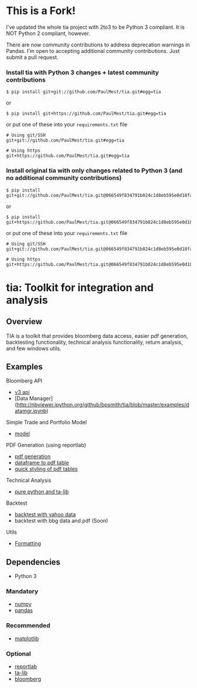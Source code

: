 # This is a Fork!
I've updated the whole tia project with 2to3 to be Python 3 compliant. It is NOT Python 2 compliant, however.

There are now community contributions to address deprecation warnings in Pandas. I'm open to accepting additional community contributions. Just submit a pull request.

### Install tia with Python 3 changes + latest community contributions
```
$ pip install git+git://github.com/PaulMest/tia.git#egg=tia
```
or
```
$ pip install git+https://github.com/PaulMest/tia.git#egg=tia
```
or put one of these into your `requirements.txt` file
```
# Using git/SSH
git+git://github.com/PaulMest/tia.git#egg=tia

# Using https
git+https://github.com/PaulMest/tia.git#egg=tia
```

### Install original tia with only changes related to Python 3 (and no additional community contributions)
```
$ pip install git+git://github.com/PaulMest/tia.git@066549f834791b024c1d8eb595e0d18fa1e3c1c5#egg=tia
```
or
```
$ pip install git+https://github.com/PaulMest/tia.git@066549f834791b024c1d8eb595e0d18fa1e3c1c5#egg=tia
```
or put one of these into your `requirements.txt` file
```
# Using git/SSH
git+git://github.com/PaulMest/tia.git@066549f834791b024c1d8eb595e0d18fa1e3c1c5#egg=tia

# Using https
git+https://github.com/PaulMest/tia.git@066549f834791b024c1d8eb595e0d18fa1e3c1c5#egg=tia
```


# tia: Toolkit for integration and analysis

## Overview
TIA is a toolkit that provides bloomberg data access, easier pdf generation, backtesting functionality,
technical analysis functionality, return analysis, and few windows utils.

## Examples

Bloomberg API
- [v3 api](http://nbviewer.ipython.org/github/bpsmith/tia/blob/master/examples/v3api.ipynb)
- [Data Manager] (http://nbviewer.ipython.org/github/bpsmith/tia/blob/master/examples/datamgr.ipynb)

Simple Trade and Portfolio Model
- [model](http://nbviewer.ipython.org/github/bpsmith/tia/blob/master/examples/model_usage.ipynb)

PDF Generation (using reportlab)
- [pdf generation](http://nbviewer.ipython.org/github/bpsmith/tia/blob/master/examples/rlab_usage.ipynb)
- [dataframe to pdf table](http://nbviewer.ipython.org/github/bpsmith/tia/blob/master/examples/rlab_table_example.ipynb)
- [quick styling of pdf tables](http://nbviewer.ipython.org/github/bpsmith/tia/blob/master/examples/rlab_table_style.ipynb)

Technical Analysis
- [pure python and ta-lib](http://nbviewer.ipython.org/github/bpsmith/tia/blob/master/examples/ta.ipynb)

Backtest
- [backtest with yahoo data](http://nbviewer.ipython.org/github/bpsmith/tia/blob/master/examples/backtest.ipynb)
- backtest with bbg data and pdf (Soon)

Utils
- [Formatting](http://nbviewer.ipython.org/github/bpsmith/tia/blob/master/examples/fmt.ipynb)


## Dependencies
- Python 3

### Mandatory
- [numpy](http://www.numpy.org/)
- [pandas](http://pandas.pydata.org/)

### Recommended
- [matplotlib](http://matplotlib.sourceforge.net)

### Optional
- [reportlab](http://www.reportlab.com/)
- [ta-lib](http://mrjbq7.github.io/ta-lib/)
- [bloomberg](http://www.bloomberglabs.com/api/libraries/)
